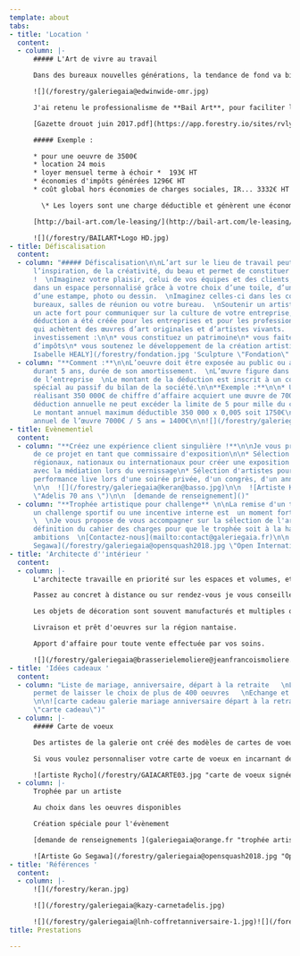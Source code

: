 ```yaml
---
template: about
tabs:
- title: 'Location '
  content:
  - column: |-
      ##### L'Art de vivre au travail

      Dans des bureaux nouvelles générations, la tendance de fond va bien au-delà d'un mobilier design. La RSE, la marque employeur, le bien être au travail pour améliorer la créativité et l'esprit coopératif, tous ces concepts peuvent être stimulés par l'art mural et sculptural. Concrètement la mise en place d'oeuvres d'artistes dans l'espace de travail flexible et lifestyle lui donne une ambiance chaleureuse et renforce l'identité de l'entreprise qui aujourd'hui veut se singulariser auprès de ses clients et attirer des talents.

      ![](/forestry/galeriegaia@edwinwide-omr.jpg)

      J'ai retenu le professionalisme de **Bail Art**, pour faciliter l'accès à des oeuvres d'art avec l'option de devenir propriétaire à la fin du contrat. Le leasing d'art offre la possibilité d'améliorer son environnement de travail ET de bénéficier d'avantages financiers et fiscaux selon si vous êtes soumis à l'IS ou IRPP.

      [Gazette drouot juin 2017.pdf](https://app.forestry.io/sites/rvlyohao9wjrjw/body-media//forestry/Gazette drouot juin 2017.pdf "Gazette drouot juin 2017.pdf")

      ##### Exemple :

      * pour une oeuvre de 3500€
      * location 24 mois
      * loyer mensuel terme à échoir *  193€ HT
      * économies d'impôts générées 1296€ HT
      * coût global hors économies de charges sociales, IR... 3332€ HT

        \* Les loyers sont une charge déductible et génèrent une économie d'IS estimée à 28 %

      [http://bail-art.com/le-leasing/](http://bail-art.com/le-leasing/ "Faire une simulation")

      ![](/forestry/BAILART•Logo HD.jpg)
- title: Défiscalisation
  content:
  - column: "##### Défiscalisation\n\nL’art sur le lieu de travail peut apporter de
      l’inspiration, de la créativité, du beau et permet de constituer un patrimoine
      !  \nImaginez votre plaisir, celui de vos équipes et des clients, en entrant
      dans un espace personnalisé grâce à votre choix d’une toile, d’une sculpture,
      d’une estampe, photo ou dessin.  \nImaginez celles-ci dans les couloirs de vos
      bureaux, salles de réunion ou votre bureau.  \nSoutenir un artiste vivant est
      un acte fort pour communiquer sur la culture de votre entreprise, sur ses valeurs.\n\nCette
      déduction a été créée pour les entreprises et pour les professions libérales
      qui achètent des œuvres d’art originales et d’artistes vivants.  \nGrâce à votre
      investissement :\n\n* vous constituez un patrimoine\n* vous faites une économie
      d’impôts\n* vous soutenez le développement de la création artistique contemporaine\n\n![Artiste
      Isabelle HEALY](/forestry/fondation.jpg 'Sculpture \"Fondation\"')"
  - column: "**Comment :**\n\nL’oeuvre doit être exposée au public ou aux salariés
      durant 5 ans, durée de son amortissement.  \nL’œuvre figure dans les immobilisations
      de l’entreprise  \nLe montant de la déduction est inscrit à un compte de réserve
      spécial au passif du bilan de la société.\n\n**Exemple :**\n\n* Une entreprise
      réalisant 350 000€ de chiffre d’affaire acquiert une œuvre de 7000€ HT\n* La
      déduction annuelle ne peut excéder la limite de 5 pour mille du chiffre d’affaire.\n*
      Le montant annuel maximum déductible 350 000 x 0,005 soit 1750€\n* Amortissement
      annuel de l’œuvre 7000€ / 5 ans = 1400€\n\n![](/forestry/galeriegaia@boisrond-omr.jpg)"
- title: Evènementiel
  content:
  - column: "**Créez une expérience client singulière !**\n\nJe vous propose la gestion
      de ce projet en tant que commissaire d'exposition\n\n* Sélection d'artistes
      régionaux, nationaux ou internationaux pour créer une exposition dans vos locaux,
      avec la médiation lors du vernissage\n* Sélection d'artistes pour réaliser une
      performance live lors d'une soirée privée, d'un congrès, d'un anniversaire mémoriel
      \n\n  ![](/forestry/galeriegaia@keran@basso.jpg)\n\n  ![Artiste Kazy Usclef](/forestry/galeriegaia@kazy-adelis.JPG
      \"Adelis 70 ans \")\n\n  [demande de renseignement]()"
  - column: "**Trophée artistique pour challenge** \n\nLa remise d'un trophée pour
      un challenge sportif ou une incentive interne est  un moment fort en communication.
      \  \nJe vous propose de vous accompagner sur la sélection de l'artiste et la
      définition du cahier des charges pour que le trophée soit à la hauteur de vos
      ambitions  \n[Contactez-nous](mailto:contact@galeriegaia.fr)\n\n![Artiste Go
      Segawa](/forestry/galeriegaia@opensquash2018.jpg \"Open International Squash\")"
- title: 'Architecte d''intérieur '
  content:
  - column: |-
      L'architecte travaille en priorité sur les espaces et volumes, et grâce à la 3D les murs aussi alternent entre simulation de couleurs, papiers peints et oeuvres d'artistes.

      Passez au concret à distance ou sur rendez-vous je vous conseille avec des propositions d'oeuvres de la galerie ou que je source pour votre projet.

      Les objets de décoration sont souvent manufacturés et multiples quand l'art est unique et rend très personnel un décor.

      Livraison et prêt d'oeuvres sur la région nantaise.

      Apport d'affaire pour toute vente effectuée par vos soins.

      ![](/forestry/galeriegaia@brasserielemoliere@jeanfrancoismoliere.jpg)
- title: 'Idées cadeaux '
  content:
  - column: "Liste de mariage, anniversaire, départ à la retraite   \nLa carte cadeau
      permet de laisser le choix de plus de 400 oeuvres   \nEchange et retour possible
      \n\n![carte cadeau galerie mariage anniversaire départ à la retraite](/forestry/galeriegaia-cartecadeau.jpg
      \"carte cadeau\")"
  - column: |-
      ##### Carte de voeux

      Des artistes de la galerie ont créé des modèles de cartes de voeux disponibles dans un catalogue [sur demande](galeriegaia@orange.fr "catalogue carte de voeux ").

      Si vous voulez personnaliser votre carte de voeux en incarnant des valeurs de votre entreprise, je vous sélectionne un artiste qui vous soumettra un projet avant validation.

      ![artiste Rycho](/forestry/GAIACARTE03.jpg "carte de voeux signées numérotées")![Artiste Stéphanie Billarant](/forestry/ville-revee.jpg "carte de voeux ")
  - column: |-
      Trophée par un artiste

      Au choix dans les oeuvres disponibles

      Création spéciale pour l'évènement

      [demande de renseignements ](galeriegaia@orange.fr "trophée artiste")

      ![Artiste Go Segawa](/forestry/galeriegaia@opensquash2018.jpg "Open International Squash Nantes")
- title: 'Références '
  content:
  - column: |-
      ![](/forestry/keran.jpg)

      ![](/forestry/galeriegaia@kazy-carnetadelis.jpg)

      ![](/forestry/galeriegaia@lnh-coffretanniversaire-1.jpg)![](/forestry/cinna_logo_zeeblog_zeeloft.jpg)![](/forestry/logo galeries lafayette.jpg)![](/forestry/LOGO SQUASH.png)![](/forestry/LOGO OMR.png)![](/forestry/LOGO AUDI.jpg)
title: Prestations

---
```

